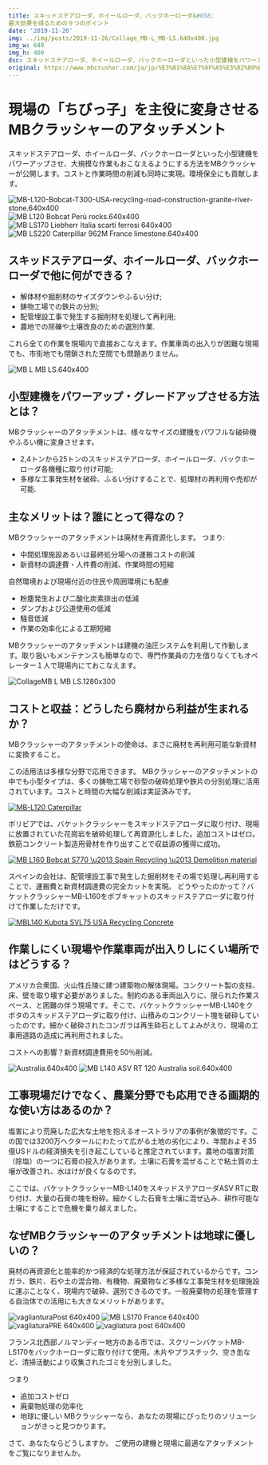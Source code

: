 ```yaml
---
title: スキッドステアローダ、ホイールローダ、バックホーローダ&#058;
最大効果を得るための９つのポイント
date: '2019-11-26'
img: ../img/posts/2019-11-26/Collage_MB-L_MB-LS.640x400.jpg
img_w: 640
img_h: 400
dsc: スキッドステアローダ、ホイールローダ、バックホーローダといった小型建機をパワーアップさせ、大規模な作業もおこなえるようにする方法をMBクラッシャーが公開します。
original: https://www.mbcrusher.com/ja/jp/%E3%81%8A%E7%9F%A5%E3%82%89%E3%81%9B/news/%E3%82%B9%E3%82%AD%E3%83%83%E3%83%89%E3%82%B9%E3%83%86%E3%82%A2%E3%83%AD%E3%83%BC%E3%83%80%E3%80%81%E3%83%9B%E3%82%A4%E3%83%BC%E3%83%AB%E3%83%AD%E3%83%BC%E3%83%80%E3%80%81%E3%83%90%E3%83%83%E3%82%AF%E3%83%9B%E3%83%BC%E3%83%AD%E3%83%BC%E3%83%80-br-%E6%9C%80%E5%A4%A7%E5%8A%B9%E6%9E%9C%E3%82%92%E5%BE%97%E3%82%8B%E3%81%9F%E3%82%81%E3%81%AE%EF%BC%99%E3%81%A4%E3%81%AE%E3%83%9D%E3%82%A4%E3%83%B3%E3%83%88
---
```


# 現場の「ちびっ子」を主役に変身させるMBクラッシャーのアタッチメント

スキッドステアローダ、ホイールローダ、バックホーローダといった小型建機をパワーアップさせ、大規模な作業もおこなえるようにする方法をMBクラッシャーが公開します。コストと作業時間の削減も同時に実現。環境保全にも貢献します。

<img 
    src="../img/posts/2019-11-26/MB-L120-Bobcat-T300-USA-recycling-road-construction-granite-river-stone.640x400.jpg"
    alt="MB-L120-Bobcat-T300-USA-recycling-road-construction-granite-river-stone.640x400"
    class="rounded-2xl"
/>
<img 
    src="../img/posts/2019-11-26/MB-L120_Bobcat_Perù_rocks.640x400.jpg"
    alt="MB L120 Bobcat Perù rocks.640x400"
    class="rounded-2xl"
/>
<img 
    src="../img/posts/2019-11-26/MB-LS170_Liebherr_Italia_scarti-ferrosi_640x400.jpg"
    alt="MB LS170 Liebherr Italia scarti ferrosi 640x400"
    class="rounded-2xl"
/>
<img 
    src="../img/posts/2019-11-26/MB-LS220-Caterpillar-962M-France-limestone.640x400.png"
    alt="MB LS220 Caterpillar 962M France limestone.640x400"
    class="rounded-2xl"
/>

## スキッドステアローダ、ホイールローダ、バックホーローダで他に何ができる？

- 解体材や掘削材のサイズダウンやふるい分け​;
- 鋳物工場での鉄片の分別;
- 配管埋設工事で発生する掘削材を処理して再利用;
- 農地での除礫や土壌改良のための選別作業.

これら全ての作業を現場内で直接おこなえます。作業車両の出入りが困難な現場でも、市街地でも閉鎖された空間でも問題ありません。

<img 
    src="../img/posts/2019-11-26/MB-L-MB-LS.640x400.png"
    alt="MB L MB LS.640x400"
    class="rounded-2xl"
/>

## 小型建機をパワーアップ・グレードアップさせる方法とは？

MBクラッシャーのアタッチメントは、様々なサイズの建機をパワフルな破砕機やふるい機に変身させます。

- 2,4トンから25トンのスキッドステアローダ、ホイールローダ、バックホーローダ各機種に取り付け可能;
- 多様な工事発生材を破砕、ふるい分けすることで、処理材の再利用や売却が可能.

## 主なメリットは？誰にとって得なの？
MBクラッシャーのアタッチメントは廃材を再資源化します。
つまり:

- 中間処理施設あるいは最終処分場への運搬コストの削減
- 新資材の調達費・人件費の削減、作業時間の短縮

自然環境および現場付近の住民や周囲環境にも配慮

- 粉塵発生および二酸化炭素排出の低減
- ダンプおよび公道使用の低減
- 騒音低減
- 作業の効率化による工期短縮

MBクラッシャーのアタッチメントは建機の油圧システムを利用して作動します。取り扱いもメンテナンスも簡単なので、専門作業員の力を借りなくてもオペレーター１人で現場内にておこなえます。

<img 
    src="../img/posts/2019-11-26/Collage_MB-L-MB-LS.1280x300.png"
    alt="CollageMB L MB LS.1280x300"
    class="rounded-2xl"
/>

## コストと収益：どうしたら廃材から利益が生まれるか？​

MBクラッシャーのアタッチメントの使命は、まさに廃材を再利用可能な新資材に変換すること。

この活用法は多様な分野で応用できます。
MBクラッシャーのアタッチメントの中でも小型タイプは、多くの鋳物工場で砂型の破砕処理や鉄片の分別処理に活用されています。コストと時間の大幅な削減は実証済みです。

<a href="https://vimeo.com/357317647" target="_blank">
<img 
    src="https://i.vimeocdn.com/filter/overlay?src0=https://i.vimeocdn.com/video/810636592_1280.jpg&src1=https://mb-next-eight.vercel.app/img/overlay/play_ymb.png"
    alt="MB-L120 Caterpillar "
    class="rounded-2xl"
/>
</a>

ボリビアでは、バケットクラッシャーをスキッドステアローダに取り付け、現場に放置されていた花崗岩を破砕処理して再資源化しました。追加コストはゼロ。鉄筋コンクリート製造用骨材を作り出すことで収益源の獲得に成功。

<a href="https://vimeo.com/345848453" target="_blank">
<img 
    src="https://i.vimeocdn.com/filter/overlay?src0=https://i.vimeocdn.com/video/795732739_1280.jpg&src1=https://mb-next-eight.vercel.app/img/overlay/play_ymb.png"
    alt="MB L160 Bobcat S770 \u2013 Spain Recycling \u2013 Demolition material "
    class="rounded-2xl"
/>
</a>

スペインの会社は、配管埋設工事で発生した掘削材をその場で処理し再利用することで、運搬費と新資材調達費の完全カットを実現。
どうやったのかって？バケットクラッシャーMB-L160をボブキャットのスキッドステアローダに取り付けて作業しただけです。

<a href="https://vimeo.com/362735760" target="_blank">
<img 
    src="../img/posts/2019-11-26/837343275_1920x1080.jpg"
    alt="MBL140 Kubota SVL75 USA Recycling Concrete"
    class="rounded-2xl"
/>
</a>

## 作業しにくい現場や作業車両が出入りしにくい場所ではどうする？​

アメリカ合衆国、火山性丘陵に建つ建築物の解体現場。コンクリート製の支柱、床、壁を取り壊す必要がありました。制約のある車両出入りに、限られた作業スペース、と困難の伴う現場です。そこで、バケットクラッシャーMB-L140をクボタのスキッドステアローダに取り付け、山積みのコンクリート塊を破砕していったのです。細かく破砕されたコンガラは再生砕石としてよみがえり、現場の工事用道路の造成に再利用されました。

コストへの影響？新資材調達費用を50％削減。

<img 
    src="../img/posts/2019-11-26/Australia.640x400.jpg"
    alt="Australia.640x400"
    class="rounded-2xl"
/>
<img 
    src="../img/posts/2019-11-26/MB-L140-ASV-RT-120-Australia-soil.640x400.jpg"
    alt="MB L140 ASV RT 120 Australia soil.640x400"
    class="rounded-2xl"
/>

## 工事現場だけでなく、農業分野でも応用できる画期的な使い方はあるのか？

塩害により荒廃した広大な土地を抱えるオーストラリアの事例が象徴的です。この国では3200万ヘクタールにわたって広がる土地の劣化により、年間およそ35億USドルの経済損失を引き起こしていると推定されています。農地の塩害対策（除塩）の一つに石膏の投入があります。土壌に石膏を混ぜることで粘土質の土壌が改善され、水はけが良くなるのです。

ここでは、バケットクラッシャーMB-L140をスキッドステアローダASV RTに取り付け、大量の石膏の塊を粉砕。細かくした石膏を土壌に混ぜ込み、耕作可能な土壌にすることで危機を乗り越えました。

## なぜMBクラッシャーのアタッチメントは地球に優しいの？​

廃材の再資源化と能率的かつ経済的な処理方法が保証されているからです。コンガラ、鉄片、石や土の混合物、有機物、廃棄物など多様な工事発生材を処理施設に運ぶことなく、現場内で破砕、選別できるのです。一般廃棄物の処理を管理する自治体での活用にも大きなメリットがあります。

<img 
    src="../img/posts/2019-11-26/vaglianturaPost_640x400.jpg"
    alt="vaglianturaPost 640x400"
    class="rounded-2xl"
/>
<img 
    src="../img/posts/2019-11-26/MB-LS170_France_640x400.jpg"
    alt="MB LS170 France 640x400"
    class="rounded-2xl"
/>
<img 
    src="../img/posts/2019-11-26/vagliaturaPRE_640x400.jpg"
    alt="vagliaturaPRE 640x400"
    class="rounded-2xl"
/>
<img 
    src="../img/posts/2019-11-26/vagliatura_post_640x400.jpg"
    alt="vagliatura post 640x400"
    class="rounded-2xl"
/>

フランス北西部ノルマンディー地方のある市では、スクリーンバケットMB-LS170をバックホーローダに取り付けて使用。木片やプラスチック、空き缶など、清掃活動により収集されたゴミを分別しました。

つまり

- 追加コストゼロ
- 廃棄物処理の効率化
- 地球に優しい
MBクラッシャーなら、あなたの現場にぴったりのソリューションがきっと見つかります。

さて、あなたならどうしますか。
ご使用の建機と現場に最適なアタッチメントをご覧になりませんか。